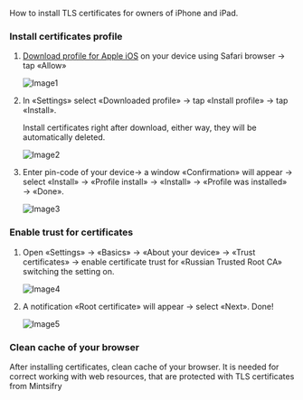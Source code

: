 How to install TLS certificates for owners of iPhone and iPad.

### Install certificates profile

1. [Download profile for Apple iOS](/tls/ios/russiantrusted.mobileconfig) on your device using Safari browser → tap «Allow»

   ![Image1](/tls/ios/ios-allow-download.jpg)

2. In «Settings» select «Downloaded profile» → tap «Install profile» → tap «Install».

   Install certificates right after download, either way, they will be automatically deleted.

   ![Image2](/tls/ios/ios-install-downloaded-profile.jpg)

3. Enter pin-code of your device→ a window «Confirmation» will appear → select «Install» → «Profile install» → «Install» → «Profile was installed» → «Done».

   ![Image3](/tls/ios/ios-install-prompt.jpg)

### Enable trust for certificates

1. Open «Settings» → «Basics» → «About your device» → «Trust certificates» → enable certificate trust for «Russian Trusted Root CA» switching the setting on.

   ![Image4](/tls/ios/ios-enable-trust-certificate.jpg)

2. A notification «Root certificate» will appear → select «Next». Done!

   ![Image5](/tls/ios/ios-confirm-trust-certificate.jpg)

### Clean cache of your browser

After installing certificates, clean cache of your browser. It is needed for correct working with web resources, that are protected with TLS certificates from Mintsifry
